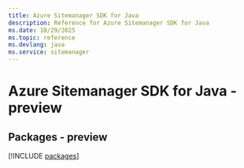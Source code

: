 ```yaml
---
title: Azure Sitemanager SDK for Java
description: Reference for Azure Sitemanager SDK for Java
ms.date: 10/29/2025
ms.topic: reference
ms.devlang: java
ms.service: sitemanager
---
```

# Azure Sitemanager SDK for Java - preview
## Packages - preview
[!INCLUDE [packages](sitemanager-index.md)]